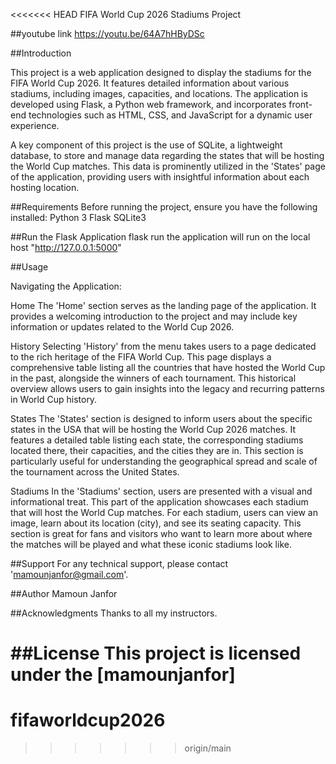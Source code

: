 <<<<<<< HEAD
FIFA World Cup 2026 Stadiums Project

##youtube link
https://youtu.be/64A7hHByDSc

##Introduction

This project is a web application designed to display the stadiums for the FIFA World Cup 2026. It features detailed information about various stadiums, including images, capacities, and locations. The application is developed using Flask, a Python web framework, and incorporates front-end technologies such as HTML, CSS, and JavaScript for a dynamic user experience.

A key component of this project is the use of SQLite, a lightweight database, to store and manage data regarding the states that will be hosting the World Cup matches. This data is prominently utilized in the 'States' page of the application, providing users with insightful information about each hosting location.

##Requirements
Before running the project, ensure you have the following installed:
Python 3
Flask
SQLite3

##Run the Flask Application
flask run
the application will run on the local host "http://127.0.0.1:5000"

##Usage

Navigating the Application:

Home
The 'Home' section serves as the landing page of the application. It provides a welcoming introduction to the project and may include key information or updates related to the World Cup 2026.

History
Selecting 'History' from the menu takes users to a page dedicated to the rich heritage of the FIFA World Cup. This page displays a comprehensive table listing all the countries that have hosted the World Cup in the past, alongside the winners of each tournament. This historical overview allows users to gain insights into the legacy and recurring patterns in World Cup history.

States
The 'States' section is designed to inform users about the specific states in the USA that will be hosting the World Cup 2026 matches. It features a detailed table listing each state, the corresponding stadiums located there, their capacities, and the cities they are in. This section is particularly useful for understanding the geographical spread and scale of the tournament across the United States.

Stadiums
In the 'Stadiums' section, users are presented with a visual and informational treat. This part of the application showcases each stadium that will host the World Cup matches. For each stadium, users can view an image, learn about its location (city), and see its seating capacity. This section is great for fans and visitors who want to learn more about where the matches will be played and what these iconic stadiums look like.

##Support
For any technical support, please contact 'mamounjanfor@gmail.com'.

##Author
Mamoun Janfor

##Acknowledgments
Thanks to all my instructors.

##License
This project is licensed under the [mamounjanfor]
=======
# fifaworldcup2026
>>>>>>> origin/main
